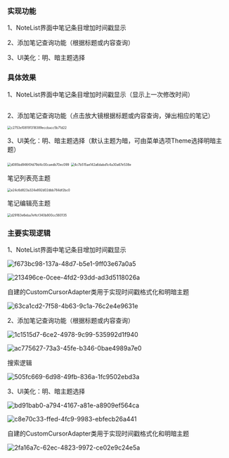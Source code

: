 ### 实现功能

1、NoteList界面中笔记条目增加时间戳显示

2、添加笔记查询功能（根据标题或内容查询）

3、UI美化：明、暗主题选择



### **具体效果**

1、NoteList界面中笔记条目增加时间戳显示（显示上一次修改时间）

<img src="file:///D:/Code/NotePad_new-master/NotePad_new-master/%E7%BB%93%E6%9E%9C%E5%9B%BE%E7%89%87/7c01404dca44508d02e2ee1cf3eb77ce.png" title="" alt="" style="zoom:50%;">

2、添加笔记查询功能（点击放大镜根据标题或内容查询，弹出相应的笔记）

<img title="" src="file:///D:/QQ/聊天记录/Tencent%20Files/1124409560/nt_qq/nt_data/Pic/2024-12/Ori/c2753e108191318389eccbacc5b71d22.png" alt="c2753e108191318389eccbacc5b71d22" style="zoom:50%;">

3、UI美化：明、暗主题选择（默认主题为暗，可由菜单选项Theme选择明暗主题）

<img title="" src="file:///D:/QQ/聊天记录/Tencent%20Files/1124409560/nt_qq/nt_data/Pic/2024-12/Ori/d085bd946f0fd79d4c00caedb70ec099.png" alt="d085bd946f0fd79d4c00caedb70ec099" style="zoom:50%;">

<img title="" src="file:///D:/QQ/%E8%81%8A%E5%A4%A9%E8%AE%B0%E5%BD%95/Tencent%20Files/1124409560/nt_qq/nt_data/Pic/2024-12/Ori/4c7b515ae142a6dabd1c4a30a67e538e.png" alt="4c7b515ae142a6dabd1c4a30a67e538e" style="zoom:50%;">

笔记列表亮主题

<img title="" src="file:///D:/QQ/%E8%81%8A%E5%A4%A9%E8%AE%B0%E5%BD%95/Tencent%20Files/1124409560/nt_qq/nt_data/Pic/2024-12/Ori/e24c6d823a324e892d02dbb784df2bc0.png" alt="e24c6d823a324e892d02dbb784df2bc0" style="zoom:50%;">

笔记编辑亮主题

<img title="" src="file:///D:/QQ/%E8%81%8A%E5%A4%A9%E8%AE%B0%E5%BD%95/Tencent%20Files/1124409560/nt_qq/nt_data/Pic/2024-12/Ori/d29163e6eba7effcf340b800cc560135.png" alt="d29163e6eba7effcf340b800cc560135" style="zoom:50%;">

### **主要实现逻辑**

1、NoteList界面中笔记条目增加时间戳显示

![f673bc98-137a-48d7-b5e1-9ff03e67a0a5](file:///C:/Users/t'j'y/Pictures/Typedown/f673bc98-137a-48d7-b5e1-9ff03e67a0a5.png)

![213496ce-0cee-4fd2-93dd-ad3d5118026a](file:///C:/Users/t'j'y/Pictures/Typedown/213496ce-0cee-4fd2-93dd-ad3d5118026a.png)

自建的CustomCursorAdapter类用于实现时间戳格式化和明暗主题

![63ca1cd2-7f58-4b63-9c1a-76c2e4e9631e](file:///C:/Users/t'j'y/Pictures/Typedown/63ca1cd2-7f58-4b63-9c1a-76c2e4e9631e.png)

2、添加笔记查询功能（根据标题或内容查询）

![1c1515d7-6ce2-4978-9c99-535992d1f940](file:///C:/Users/t'j'y/Pictures/Typedown/1c1515d7-6ce2-4978-9c99-535992d1f940.png)

![ac775627-73a3-45fe-b346-0bae4989a7e0](file:///C:/Users/t'j'y/Pictures/Typedown/ac775627-73a3-45fe-b346-0bae4989a7e0.png)

搜索逻辑

![505fc669-6d98-49fb-836a-1fc9502ebd3a](file:///C:/Users/t'j'y/Pictures/Typedown/505fc669-6d98-49fb-836a-1fc9502ebd3a.png)

3、UI美化：明、暗主题选择

![bd91bab0-a794-4167-a81e-a8909ef564ca](file:///C:/Users/t'j'y/Pictures/Typedown/bd91bab0-a794-4167-a81e-a8909ef564ca.png)

![c8e70c33-ffed-4fc9-9983-ebfecb26a441](file:///C:/Users/t'j'y/Pictures/Typedown/c8e70c33-ffed-4fc9-9983-ebfecb26a441.png)

自建的CustomCursorAdapter类用于实现时间戳格式化和明暗主题

![2fa16a7c-62ec-4823-9972-ce02e9c24e5a](file:///C:/Users/t'j'y/Pictures/Typedown/2fa16a7c-62ec-4823-9972-ce02e9c24e5a.png)
